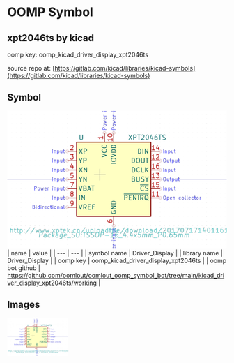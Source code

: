 # OOMP Symbol  
## xpt2046ts  by kicad  
  
oomp key: oomp_kicad_driver_display_xpt2046ts  
  
source repo at: [https://gitlab.com/kicad/libraries/kicad-symbols](https://gitlab.com/kicad/libraries/kicad-symbols)  
## Symbol  
  
[![working.png](working_600.png)](working.png)  
| name | value | 
| --- | --- | 
| symbol name | Driver_Display | 
| library name | Driver_Display | 
| oomp key | oomp_kicad_driver_display_xpt2046ts | 
| oomp bot github | https://github.com/oomlout/oomlout_oomp_symbol_bot/tree/main/kicad_driver_display_xpt2046ts/working | 
## Images  
  
[![working.png](working_140.png)](working.png)  
